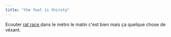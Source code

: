```yaml
---
title: "the fool is thirsty"
---
```


Ecouter [rat race ](http://www.marcolino.com/b/bobmarley/049.html) dans le
métro le matin c'est bien mais ça quelque chose de véxant.

